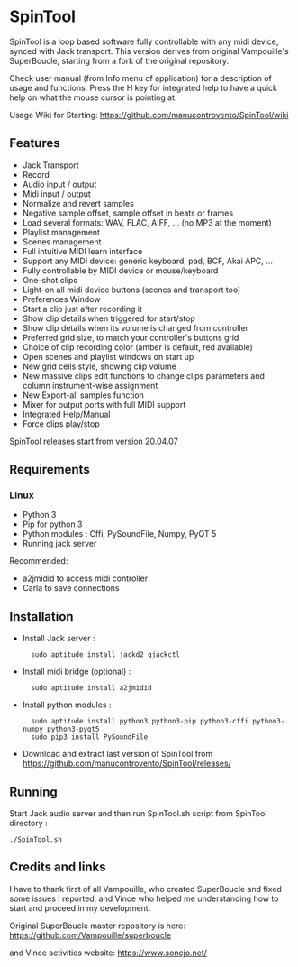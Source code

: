 # SpinTool

SpinTool is a loop based software fully controllable with any midi device,
synced with Jack transport. This version derives from original Vampouille's
SuperBoucle, starting from a fork of the original repository.

Check user manual (from Info menu of application) for a description of 
usage and functions.
Press the H key for integrated help to have a quick
help on what the mouse cursor is pointing at.

Usage Wiki for Starting:
https://github.com/manucontrovento/SpinTool/wiki


## Features

* Jack Transport
* Record
* Audio input / output
* Midi input / output
* Normalize and revert samples
* Negative sample offset, sample offset in beats or frames
* Load several formats: WAV, FLAC, AIFF, ...  (no MP3 at the moment)
* Playlist management
* Scenes management
* Full intuitive MIDI learn interface
* Support any MIDI device: generic keyboard, pad, BCF, Akai APC, ...
* Fully controllable by MIDI device or mouse/keyboard
* One-shot clips
* Light-on all midi device buttons (scenes and transport too)
* Preferences Window
* Start a clip just after recording it
* Show clip details when triggered for start/stop
* Show clip details when its volume is changed from controller
* Preferred grid size, to match your controller's buttons grid
* Choice of clip recording color (amber is default, red available)
* Open scenes and playlist windows on start up
* New grid cells style, showing clip volume
* New massive clips edit functions to change clips parameters and column instrument-wise assignment
* New Export-all samples function 
* Mixer for output ports with full MIDI support
* Integrated Help/Manual
* Force clips play/stop

SpinTool releases start from version 20.04.07

## Requirements

### Linux

* Python 3
* Pip for python 3
* Python modules : Cffi, PySoundFile, Numpy, PyQT 5
* Running jack server

Recommended:
* a2jmidid to access midi controller
* Carla to save connections

## Installation

* Install Jack server :

        sudo aptitude install jackd2 qjackctl

* Install midi bridge (optional) : 

        sudo aptitude install a2jmidid

* Install python modules : 

        sudo aptitude install python3 python3-pip python3-cffi python3-numpy python3-pyqt5
        sudo pip3 install PySoundFile

* Download and extract last version of SpinTool from https://github.com/manucontrovento/SpinTool/releases/

## Running

Start Jack audio server and then run SpinTool.sh script from SpinTool directory :

	./SpinTool.sh

## Credits and links

I have to thank first of all Vampouille, who created SuperBoucle and fixed some
issues I reported, and Vince who helped me understanding how to start and proceed
in my development.

Original SuperBoucle master repository is here: 
	https://github.com/Vampouille/superboucle

and Vince activities website:
	https://www.sonejo.net/

